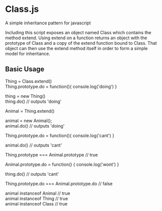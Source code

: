 Class.js
========

A simple inheritance pattern for javascript

Including this script exposes an object named Class which contains the method extend. Using extend on a function returns an object with the prototype of Class and a copy of the extend function bound to Class. That object can then use the extend method itself in order to form a simple model for inheritance.

Basic Usage
-----------

Thing = Class.extend()
<br/>
Thing.prototype.do = function(){ console.log('doing') }
<br/>

thing = new Thing()
<br/>
thing.do()  // outputs 'doing'
<br/>

Animal = Thing.extend()
<br/>

animal = new Animal();
<br/>
animal.do()  // outputs 'doing'
<br/>

Thing.prototype.do = function(){ console.log('cant') }
<br/>

animal.do()  // outputs 'cant'
<br/>

Thing.prototype === Animal.prototype  // true
<br/>

Animal.prototype.do = function() { console.log('wont') }
<br/>

thing.do()  // outputs 'cant'
<br/>

Thing.prototype.do === Animal.prototype.do  // false
<br/>

animal instanceof Animal  // true
<br/>
animal instanceof Thing   // true
<br/>
animal instanceof Class   // true
<br/>
